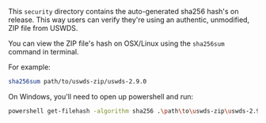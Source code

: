 This `security` directory contains the auto-generated sha256 hash's on release.
This way users can verify they're using an authentic, unmodified, ZIP file from USWDS.

You can view the ZIP file's hash on OSX/Linux using the `sha256sum` command in terminal.

For example:

```bash
sha256sum path/to/uswds-zip/uswds-2.9.0
```

On Windows, you'll need to open up powershell and run:

```bash
powershell get-filehash -algorithm sha256 .\path\to\uswds-zip\uswds-2.9.0
```
